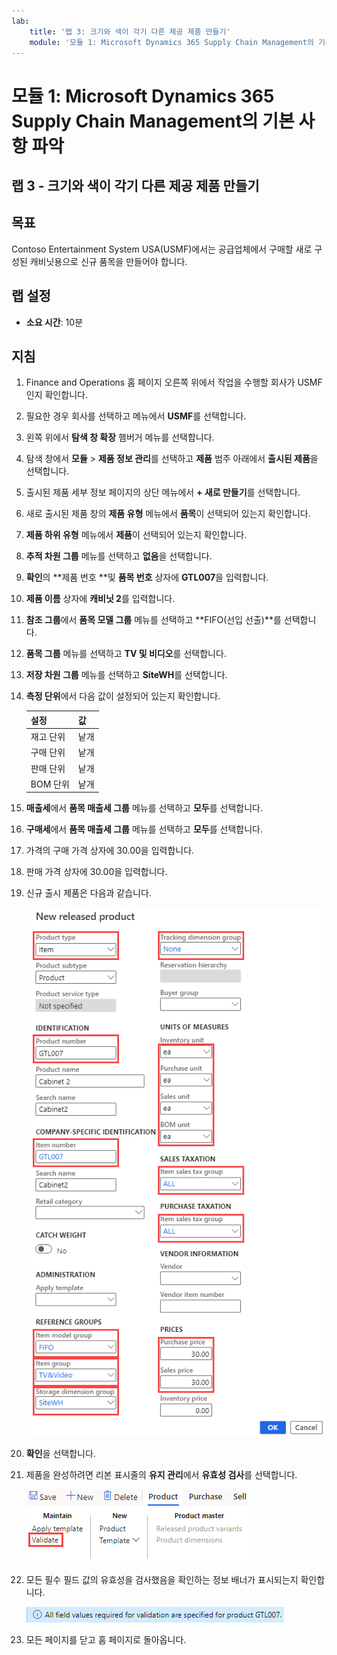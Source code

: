 ```yaml
---
lab:
    title: '랩 3: 크기와 색이 각기 다른 제공 제품 만들기'
    module: '모듈 1: Microsoft Dynamics 365 Supply Chain Management의 기본 사항 파악'
---
```


# 모듈 1: Microsoft Dynamics 365 Supply Chain Management의 기본 사항 파악

## 랩 3 - 크기와 색이 각기 다른 제공 제품 만들기

## 목표

Contoso Entertainment System USA(USMF)에서는 공급업체에서 구매할 새로 구성된 캐비닛용으로 신규 품목을 만들어야 합니다.

## 랩 설정

   - **소요 시간**: 10분

## 지침

1. Finance and Operations 홈 페이지 오른쪽 위에서 작업을 수행할 회사가 USMF인지 확인합니다.

1. 필요한 경우 회사를 선택하고 메뉴에서 **USMF**를 선택합니다.

1. 왼쪽 위에서 **탐색 창 확장** 햄버거 메뉴를 선택합니다.

1. 탐색 창에서 **모듈** > **제품 정보 관리**를 선택하고 **제품** 범주 아래에서 **출시된 제품**을 선택합니다.

1. 출시된 제품 세부 정보 페이지의 상단 메뉴에서 **+ 새로 만들기**를 선택합니다.

1. 새로 출시된 제품 창의 **제품 유형** 메뉴에서 **품목**이 선택되어 있는지 확인합니다.

1. **제품 하위 유형** 메뉴에서 **제품**이 선택되어 있는지 확인합니다.

1. **추적 차원 그룹** 메뉴를 선택하고 **없음**을 선택합니다.

1. **확인**의 **제품 번호 **및 **품목 번호** 상자에 **GTL007**을 입력합니다.

1. **제품 이름** 상자에 **캐비닛 2**를 입력합니다.

1. **참조 그룹**에서 **품목 모델 그룹** 메뉴를 선택하고 **FIFO(선입 선출)**를 선택합니다.

1. **품목 그룹** 메뉴를 선택하고 **TV 및 비디오**를 선택합니다.

1. **저장 차원 그룹** 메뉴를 선택하고 **SiteWH**를 선택합니다.

1. **측정 단위**에서 다음 값이 설정되어 있는지 확인합니다.

    | **설정**| **값**|
    | :--- | :--- |
    | 재고 단위| 낱개|
    | 구매 단위| 낱개|
    | 판매 단위| 낱개|
    | BOM 단위| 낱개|

1. **매출세**에서 **품목 매출세 그룹** 메뉴를 선택하고 **모두**를 선택합니다.

1. **구매세**에서 **품목 매출세 그룹** 메뉴를 선택하고 **모두**를 선택합니다.

1. 가격의 구매 가격 상자에 30.00을 입력합니다.

1. 판매 가격 상자에 30.00을 입력합니다.

1. 신규 출시 제품은 다음과 같습니다.

    ![완성된 신규 출시 제품 양식이 표시된 화면 이미지](./media/lp1-m2-new-release-product.png)

1. **확인**을 선택합니다.

1. 제품을 완성하려면 리본 표시줄의 **유지 관리**에서 **유효성 검사**를 선택합니다.

    ![유효성 검사가 강조 표시된 리본 표시줄이 나와 있는 화면 이미지](./media/lp1-m2-validate-ribbon-bar.png)

1. 모든 필수 필드 값의 유효성을 검사했음을 확인하는 정보 배너가 표시되는지 확인합니다.

    ![모든 필수 필드의 유효성을 검사했다는 정보 알림의 화면 이미지](./media/lp1-m2-confirmation-of-validation.png)

1. 모든 페이지를 닫고 홈 페이지로 돌아옵니다.
